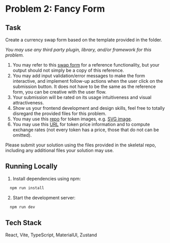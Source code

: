 # Problem 2: Fancy Form

## Task

Create a currency swap form based on the template provided in the folder.

*You may use any third party plugin, library, and/or framework for this problem.*

1. You may refer to this [swap form](https://app.uniswap.org/#/swap) for a reference functionality, but your output should not simply be a copy of this reference.
2. You may add input validation/error messages to make the form interactive, and implement follow-up actions when the user click on the submission button. It does not have to be the same as the reference form, you can be creative with the user flow.
3. Your submission will be rated on its usage intuitiveness and visual attractiveness.
4. Show us your frontend development and design skills, feel free to totally disregard the provided files for this problem.
5. You may use this [repo](https://github.com/Switcheo/token-icons/tree/main/tokens) for token images, e.g. [SVG image](https://raw.githubusercontent.com/Switcheo/token-icons/main/tokens/SWTH.svg).
6. You may use this [URL](https://interview.switcheo.com/prices.json) for token price information and to compute exchange rates (not every token has a price, those that do not can be omitted).

Please submit your solution using the files provided in the skeletal repo, including any additional files your solution may use.

## Running Locally

1. Install dependencies using npm:

```bash
  npm run install
```
2. Start the development server:
```bash
  npm run dev
```
## Tech Stack
React, Vite, TypeScript, MaterialUI, Zustand
